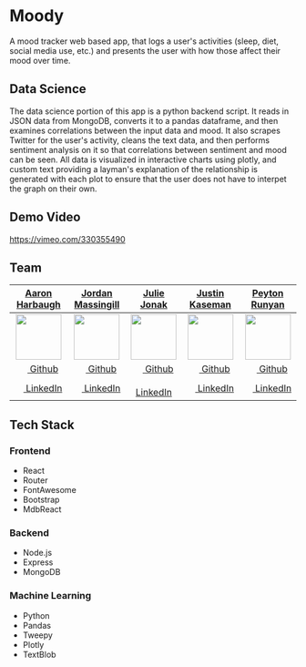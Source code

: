 # Moody

A mood tracker web based app, that logs a user's activities (sleep, diet, social media use, etc.) and presents the user with how those affect their mood over time.

## Data Science 

The data science portion of this app is a python backend script. It reads in JSON data from MongoDB, converts it to a pandas dataframe, and then examines correlations between the input data and mood. It also scrapes Twitter for the user's activity, cleans the text data, and then performs sentiment analysis on it so that correlations between sentiment and mood can be seen. All data is visualized in interactive charts using plotly, and custom text providing a layman's explanation of the relationship is generated with each plot to ensure that the user does not have to interpet the graph on their own.

## Demo Video

https://vimeo.com/330355490

## Team
|   [**Aaron Harbaugh**](https://github.com/aaharbaugh)  |   [**Jordan Massingill**](https://github.com/jordan-massingill)   |    [**Julie Jonak**](https://github.com/juliejonak)    |   [**Justin Kaseman**](https://github.com/Jkasem)  |   [**Peyton Runyan**](https://github.com/peytonrunyan)  |
|:----------------:|:----------------:|:---------------:|:---------------:|:---------------:|
| [<img src="https://avatars0.githubusercontent.com/u/29643223?s=460&v=4" width="80">](https://github.com/aaharbaugh) | [<img src="https://avatars0.githubusercontent.com/u/37593557?s=460&v=4" width="80">](https://github.com/jordan-massingill)  | [<img src="https://avatars0.githubusercontent.com/u/41002881?s=460&v=4" width="80">](https://github.com/juliejonak) | [<img src="https://avatars1.githubusercontent.com/u/28818476?s=460&v=4" width="80">](https://github.com/Jkasem) | [<img src="https://avatars1.githubusercontent.com/u/44583861?s=460&v=4" width="80">](https://github.com/peytonrunyan) 
| [<img src="https://github.com/favicon.ico" width="15"> Github](https://github.com/aaharbaugh)  |  [<img src="https://github.com/favicon.ico" width="15"> Github](https://github.com/jordan-massingill) | [<img src="https://github.com/favicon.ico" width="15"> Github](https://github.com/juliejonak)  | [<img src="https://github.com/favicon.ico" width="15"> Github](https://github.com/Jkasem) | [<img src="https://github.com/favicon.ico" width="15"> Github](https://github.com/peytonrunyan)  
| [ <img src="https://static.licdn.com/sc/h/al2o9zrvru7aqj8e1x2rzsrca" width="15"> LinkedIn](https://www.linkedin.com/in/aaron-harbaugh-0b56825/) | [ <img src="https://static.licdn.com/sc/h/al2o9zrvru7aqj8e1x2rzsrca" width="15"> LinkedIn](https://www.linkedin.com/in/jordan-massingill-53b469bb/) | [ <img src="https://static.licdn.com/sc/h/al2o9zrvru7aqj8e1x2rzsrca" width="15"> LinkedIn](https://www.linkedin.com/in/juliejonak/) | [ <img src="https://static.licdn.com/sc/h/al2o9zrvru7aqj8e1x2rzsrca" width="15"> LinkedIn](https://www.linkedin.com/in/christopher-beards-1292b529/) | [ <img src="https://static.licdn.com/sc/h/al2o9zrvru7aqj8e1x2rzsrca" width="15"> LinkedIn](https://www.linkedin.com/in/justin-kaseman/) | [ <img src="https://static.licdn.com/sc/h/al2o9zrvru7aqj8e1x2rzsrca" width="15"> LinkedIn](https://www.linkedin.com/in/peyton-runyan/) |


## Tech Stack

### Frontend

- React
- Router
- FontAwesome
- Bootstrap
- MdbReact

### Backend

- Node.js
- Express
- MongoDB

### Machine Learning

- Python
- Pandas
- Tweepy
- Plotly
- TextBlob
